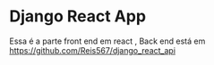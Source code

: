 # Django React App

Essa é a parte front end em react , Back end está em https://github.com/Reis567/django_react_api